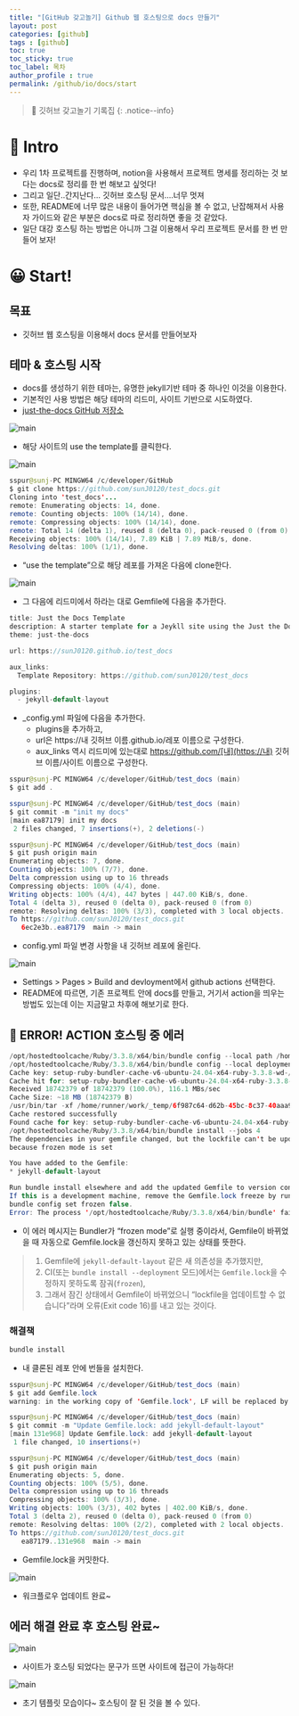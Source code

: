 ```yaml
---
title: "[GitHub 갖고놀기] Github 웹 호스팅으로 docs 만들기"
layout: post
categories: [github]
tags : [github]
toc: true
toc_sticky: true
toc_label: 목차
author_profile : true
permalink: /github/io/docs/start
---
```


> 🥰 깃허브 갖고놀기 기록집
> {: .notice--info}

# 🤔 Intro

- 우리 1차 프로젝트를 진행하며, notion을 사용해서 프로젝트 명세를 정리하는 것 보다는 docs로 정리를 한 번 해보고 싶엇다!
- 그리고 일단..간지난다... 깃허브 호스팅 문서….너무 멋져
- 또한, README에 너무 많은 내용이 들어가면 핵심을 볼 수 없고, 난잡해져서 사용자 가이드와 같은 부분은 docs로 따로 정리하면 좋을 것 같았다.
- 일단 대강 호스팅 하는 방법은 아니까 그걸 이용해서 우리 프로젝트 문서를 한 번 만들어 보자!

# 😀 Start!

## 목표
- 깃허브 웹 호스팅을 이용해서 docs 문서를 만들어보자

## 테마 & 호스팅 시작
- docs를 생성하기 위한 테마는, 유명한 jekyll기반 테마 중 하나인 이것을 이용한다.
- 기본적인 사용 방법은 해당 테마의 리드미, 사이트 기반으로 시도하였다.
- [just-the-docs GitHub 저장소](https://github.com/just-the-docs/just-the-docs)

![main](/images/2025-07-06-github-hosting-docs/1.png)

- 해당 사이트의 use the template를 클릭한다.

![main](/images/2025-07-06-github-hosting-docs/2.png)

```java
sspur@sunj-PC MINGW64 /c/developer/GitHub
$ git clone https://github.com/sunJ0120/test_docs.git
Cloning into 'test_docs'...
remote: Enumerating objects: 14, done.
remote: Counting objects: 100% (14/14), done.
remote: Compressing objects: 100% (14/14), done.
remote: Total 14 (delta 1), reused 8 (delta 0), pack-reused 0 (from 0)
Receiving objects: 100% (14/14), 7.89 KiB | 7.89 MiB/s, done.
Resolving deltas: 100% (1/1), done.
```

-  “use the template”으로 해당 레포를 가져온 다음에 clone한다.

![main](/images/2025-07-06-github-hosting-docs/3.png)

- 그 다음에 리드미에서 하라는 대로 Gemfile에 다음을 추가한다.

```java
title: Just the Docs Template
description: A starter template for a Jeykll site using the Just the Docs theme!
theme: just-the-docs

url: https://sunJ0120.github.io/test_docs

aux_links:
  Template Repository: https://github.com/sunJ0120/test_docs

plugins:
  - jekyll-default-layout
```

- _config.yml 파일에 다음을 추가한다.
    - plugins을 추가하고,
    - url은 https://내 깃허브 이름.github.io/레포 이름으로 구성한다.
    - aux_links 역시 리드미에 있는대로 https://github.com/[내](https://내) 깃허브 이름/사이트 이름으로 구성한다.

```java
sspur@sunj-PC MINGW64 /c/developer/GitHub/test_docs (main)
$ git add .

sspur@sunj-PC MINGW64 /c/developer/GitHub/test_docs (main)
$ git commit -m "init my docs"
[main ea87179] init my docs
 2 files changed, 7 insertions(+), 2 deletions(-)

sspur@sunj-PC MINGW64 /c/developer/GitHub/test_docs (main)
$ git push origin main
Enumerating objects: 7, done.
Counting objects: 100% (7/7), done.
Delta compression using up to 16 threads
Compressing objects: 100% (4/4), done.
Writing objects: 100% (4/4), 447 bytes | 447.00 KiB/s, done.
Total 4 (delta 3), reused 0 (delta 0), pack-reused 0 (from 0)
remote: Resolving deltas: 100% (3/3), completed with 3 local objects.
To https://github.com/sunJ0120/test_docs.git
   6ec2e3b..ea87179  main -> main
```
- config.yml 파일 변경 사항을 내 깃허브 레포에 올린다.

![main](/images/2025-07-06-github-hosting-docs/4.png)

- Settings > Pages > Build and devloyment에서 github actions 선택한다.
- README에 따르면, 기존 프로젝트 안에 docs를 만들고, 거기서 action을 띄우는 방법도 있는데 이는 지금말고 차후에 해보기로 한다.

## 🚨 ERROR! ACTION 호스팅 중 에러
```java
/opt/hostedtoolcache/Ruby/3.3.8/x64/bin/bundle config --local path /home/runner/work/test_docs/test_docs/vendor/bundle
/opt/hostedtoolcache/Ruby/3.3.8/x64/bin/bundle config --local deployment true
Cache key: setup-ruby-bundler-cache-v6-ubuntu-24.04-x64-ruby-3.3.8-wd-/home/runner/work/test_docs/test_docs-with--without--only--Gemfile.lock-ff0d61d1279fe4798d1e1ab5b7404856cce58b21a77047238d496b4c668bb392
Cache hit for: setup-ruby-bundler-cache-v6-ubuntu-24.04-x64-ruby-3.3.8-wd-/home/runner/work/test_docs/test_docs-with--without--only--Gemfile.lock-ff0d61d1279fe4798d1e1ab5b7404856cce58b21a77047238d496b4c668bb392
Received 18742379 of 18742379 (100.0%), 116.1 MBs/sec
Cache Size: ~18 MB (18742379 B)
/usr/bin/tar -xf /home/runner/work/_temp/6f987c64-d62b-45bc-8c37-40aaa95d8845/cache.tzst -P -C /home/runner/work/test_docs/test_docs --use-compress-program unzstd
Cache restored successfully
Found cache for key: setup-ruby-bundler-cache-v6-ubuntu-24.04-x64-ruby-3.3.8-wd-/home/runner/work/test_docs/test_docs-with--without--only--Gemfile.lock-ff0d61d1279fe4798d1e1ab5b7404856cce58b21a77047238d496b4c668bb392
/opt/hostedtoolcache/Ruby/3.3.8/x64/bin/bundle install --jobs 4
The dependencies in your gemfile changed, but the lockfile can't be updated
because frozen mode is set

You have added to the Gemfile:
* jekyll-default-layout

Run bundle install elsewhere and add the updated Gemfile to version control.
If this is a development machine, remove the Gemfile.lock freeze by running
bundle config set frozen false.
Error: The process '/opt/hostedtoolcache/Ruby/3.3.8/x64/bin/bundle' failed with exit code 16
```

- 이 에러 메시지는 Bundler가 “frozen mode”로 실행 중이라서, Gemfile이 바뀌었을 때 자동으로 Gemfile.lock을 갱신하지 못하고 있는 상태를 뜻한다.

> 1. Gemfile에 `jekyll-default-layout` 같은 새 의존성을 추가했지만,
> 2. CI(또는 `bundle install --deployment` 모드)에서는 `Gemfile.lock`을 수정하지 못하도록 잠궈(`frozen`),
> 3. 그래서 잠긴 상태에서 Gemfile이 바뀌었으니 “lockfile을 업데이트할 수 없습니다”라며 오류(Exit code 16)를 내고 있는 것이다.

### 해결책
```java
bundle install
```
- 내 클론된 레포 안에 번들을 설치한다.

```java
sspur@sunj-PC MINGW64 /c/developer/GitHub/test_docs (main)
$ git add Gemfile.lock
warning: in the working copy of 'Gemfile.lock', LF will be replaced by CRLF the next time Git touches it

sspur@sunj-PC MINGW64 /c/developer/GitHub/test_docs (main)
$ git commit -m "Update Gemfile.lock: add jekyll-default-layout"
[main 131e968] Update Gemfile.lock: add jekyll-default-layout
 1 file changed, 10 insertions(+)

sspur@sunj-PC MINGW64 /c/developer/GitHub/test_docs (main)
$ git push origin main
Enumerating objects: 5, done.
Counting objects: 100% (5/5), done.
Delta compression using up to 16 threads
Compressing objects: 100% (3/3), done.
Writing objects: 100% (3/3), 402 bytes | 402.00 KiB/s, done.
Total 3 (delta 2), reused 0 (delta 0), pack-reused 0 (from 0)
remote: Resolving deltas: 100% (2/2), completed with 2 local objects.
To https://github.com/sunJ0120/test_docs.git
   ea87179..131e968  main -> main
```
- Gemfile.lock을 커밋한다.

![main](/images/2025-07-06-github-hosting-docs/7.png)
- 워크플로우 업데이트 완료~

## 에러 해결 완료 후 호스팅 완료~

![main](/images/2025-07-06-github-hosting-docs/5.png)
- 사이트가 호스팅 되었다는 문구가 뜨면 사이트에 접근이 가능하다!

![main](/images/2025-07-06-github-hosting-docs/6.png)
- 초기 템플릿 모습이다~ 호스팅이 잘 된 것을 볼 수 있다.
